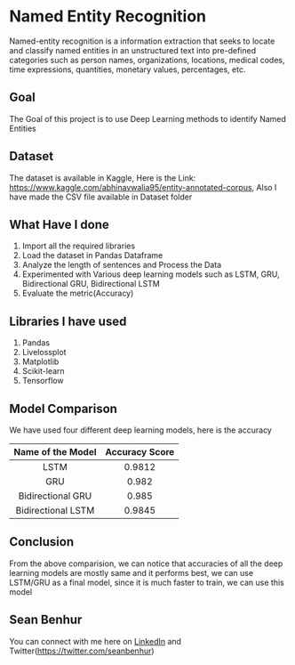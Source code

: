 # Named Entity Recognition

Named-entity recognition is a information extraction that seeks to locate and classify named entities in an unstructured text into pre-defined categories such as person names, organizations, 
locations, medical codes, time expressions, quantities, monetary values, percentages, etc. 

## Goal
The Goal of this project is to use Deep Learning methods to identify Named Entities 

## Dataset 
The dataset is available in Kaggle, Here is the Link: https://www.kaggle.com/abhinavwalia95/entity-annotated-corpus, Also I have made the CSV file available in Dataset folder

## What Have I done

1. Import all the required libraries
2. Load the dataset in Pandas Dataframe
3. Analyze the length of sentences and Process the Data
4. Experimented with Various deep learning models such as LSTM, GRU, Bidirectional GRU, Bidirectional LSTM
5. Evaluate the metric(Accuracy)

## Libraries I have used

1. Pandas
2. Livelossplot
3. Matplotlib
4. Scikit-learn
5. Tensorflow

## Model Comparison
We have  used four different deep learning models, here is the accuracy

|Name of the Model|Accuracy Score|
|:---:|:---:|
|LSTM|0.9812|
|GRU|0.982|
|Bidirectional GRU|0.985|
|Bidirectional LSTM|0.9845|

## Conclusion

From the above comparision, we can notice that accuracies of all the deep learning models are mostly same and it performs best, we can use LSTM/GRU as a final model, since it is much faster to train, we can use this model

## Sean Benhur

You can connect with me here on [LinkedIn](https://www.linkedin.com/in/seanbenhur/) and Twitter(https://twitter.com/seanbenhur)
